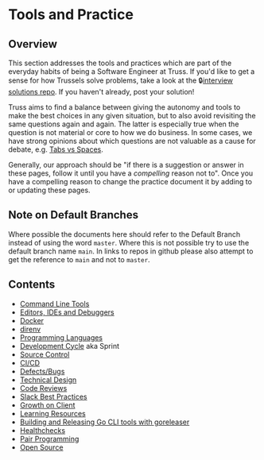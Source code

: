 # Tools and Practice

## Overview

This section addresses the tools and practices which are part of the everyday habits of being a Software Engineer at Truss. If you'd like to get a sense for how Trussels solve problems, take a look at the 🔒[interview solutions repo](https://github.com/trussworks/interview-solutions). If you haven't already, post your solution!

Truss aims to find a balance between giving the autonomy and tools to make the best choices in any given situation, but to also avoid revisiting the same questions again and again. The latter is especially true when the question is not material or core to how we do business. In some cases, we have strong opinions about which questions are not valuable as a cause for debate, e.g. [Tabs vs Spaces](https://truss.works/blog/2017/11/3/tabs-vs-spaces-a-tale-of-asking-the-wrong-questions).

Generally, our approach should be "if there is a suggestion or answer in these pages, follow it until you have a _compelling_ reason not to". Once you have a compelling reason to change the practice document it by adding to or updating these pages.

## Note on Default Branches

Where possible the documents here should refer to the Default Branch instead of using the word `master`. Where this
is not possible try to use the default branch name `main`. In links to repos in github please also attempt to get
the reference to `main` and not to `master`.

## Contents

- [Command Line Tools](./command-line-tools/README.md)
- [Editors, IDEs and Debuggers](./eid/README.md)
- [Docker](./docker/README.md)
- [direnv](./direnv/README.md)
- [Programming Languages](./languages/README.md)
- [Development Cycle](./cycle/README.md) aka Sprint
- [Source Control](./vcs/README.md)
- [CI/CD](./cicd/README.md)
- [Defects/Bugs](./bugs/README.md)
- [Technical Design](./technical-design/README.md)
- [Code Reviews](./code-reviews/README.md)
- [Slack Best Practices](./slack/README.md)
- [Growth on Client](./growth/README.md)
- [Learning Resources](./learning/README.md)
- [Building and Releasing Go CLI tools with goreleaser](./command-line-tools/HOW2GORELEASER.md)
- [Healthchecks](./healthcheck/README.md)
- [Pair Programming](./pairing/README.md)
- [Open Source](./open-source/README.md)
